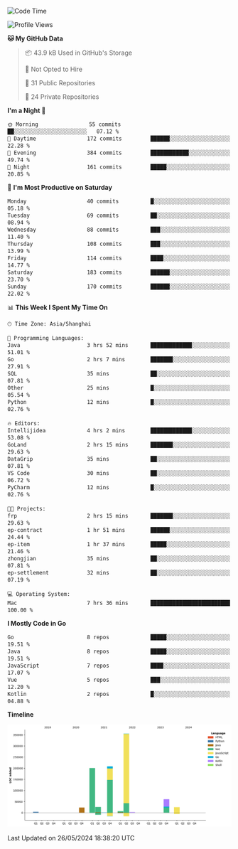 <!--START_SECTION:waka-->
![Code Time](http://img.shields.io/badge/Code%20Time-2%2C386%20hrs%2039%20mins-blue)

![Profile Views](http://img.shields.io/badge/Profile%20Views-0-blue)

**🐱 My GitHub Data** 

> 📦 43.9 kB Used in GitHub's Storage 
 > 
> 🚫 Not Opted to Hire
 > 
> 📜 31 Public Repositories 
 > 
> 🔑 24 Private Repositories 
 > 
**I'm a Night 🦉** 

```text
🌞 Morning                55 commits          ██░░░░░░░░░░░░░░░░░░░░░░░   07.12 % 
🌆 Daytime                172 commits         ██████░░░░░░░░░░░░░░░░░░░   22.28 % 
🌃 Evening                384 commits         ████████████░░░░░░░░░░░░░   49.74 % 
🌙 Night                  161 commits         █████░░░░░░░░░░░░░░░░░░░░   20.85 % 
```
📅 **I'm Most Productive on Saturday** 

```text
Monday                   40 commits          █░░░░░░░░░░░░░░░░░░░░░░░░   05.18 % 
Tuesday                  69 commits          ██░░░░░░░░░░░░░░░░░░░░░░░   08.94 % 
Wednesday                88 commits          ███░░░░░░░░░░░░░░░░░░░░░░   11.40 % 
Thursday                 108 commits         ███░░░░░░░░░░░░░░░░░░░░░░   13.99 % 
Friday                   114 commits         ████░░░░░░░░░░░░░░░░░░░░░   14.77 % 
Saturday                 183 commits         ██████░░░░░░░░░░░░░░░░░░░   23.70 % 
Sunday                   170 commits         ██████░░░░░░░░░░░░░░░░░░░   22.02 % 
```


📊 **This Week I Spent My Time On** 

```text
🕑︎ Time Zone: Asia/Shanghai

💬 Programming Languages: 
Java                     3 hrs 52 mins       █████████████░░░░░░░░░░░░   51.01 % 
Go                       2 hrs 7 mins        ███████░░░░░░░░░░░░░░░░░░   27.91 % 
SQL                      35 mins             ██░░░░░░░░░░░░░░░░░░░░░░░   07.81 % 
Other                    25 mins             █░░░░░░░░░░░░░░░░░░░░░░░░   05.54 % 
Python                   12 mins             █░░░░░░░░░░░░░░░░░░░░░░░░   02.76 % 

🔥 Editors: 
Intellijidea             4 hrs 2 mins        █████████████░░░░░░░░░░░░   53.08 % 
GoLand                   2 hrs 15 mins       ███████░░░░░░░░░░░░░░░░░░   29.63 % 
DataGrip                 35 mins             ██░░░░░░░░░░░░░░░░░░░░░░░   07.81 % 
VS Code                  30 mins             ██░░░░░░░░░░░░░░░░░░░░░░░   06.72 % 
PyCharm                  12 mins             █░░░░░░░░░░░░░░░░░░░░░░░░   02.76 % 

🐱‍💻 Projects: 
frp                      2 hrs 15 mins       ███████░░░░░░░░░░░░░░░░░░   29.63 % 
ep-contract              1 hr 51 mins        ██████░░░░░░░░░░░░░░░░░░░   24.44 % 
ep-item                  1 hr 37 mins        █████░░░░░░░░░░░░░░░░░░░░   21.46 % 
zhongjian                35 mins             ██░░░░░░░░░░░░░░░░░░░░░░░   07.81 % 
ep-settlement            32 mins             ██░░░░░░░░░░░░░░░░░░░░░░░   07.19 % 

💻 Operating System: 
Mac                      7 hrs 36 mins       █████████████████████████   100.00 % 
```

**I Mostly Code in Go** 

```text
Go                       8 repos             █████░░░░░░░░░░░░░░░░░░░░   19.51 % 
Java                     8 repos             █████░░░░░░░░░░░░░░░░░░░░   19.51 % 
JavaScript               7 repos             ████░░░░░░░░░░░░░░░░░░░░░   17.07 % 
Vue                      5 repos             ███░░░░░░░░░░░░░░░░░░░░░░   12.20 % 
Kotlin                   2 repos             █░░░░░░░░░░░░░░░░░░░░░░░░   04.88 % 
```



**Timeline**

![Lines of Code chart](https://raw.githubusercontent.com/youtiaoguagua/youtiaoguagua/master/assets/bar_graph.png)


 Last Updated on 26/05/2024 18:38:20 UTC
<!--END_SECTION:waka-->